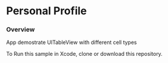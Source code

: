 # Personal Profile

### Overview

App demostrate UITableView with different cell types


To Run this sample in Xcode, clone or download this repository.
